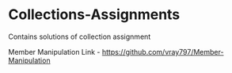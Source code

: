 # Collections-Assignments
Contains solutions of collection assignment

Member Manipulation
Link - https://github.com/vray797/Member-Manipulation
